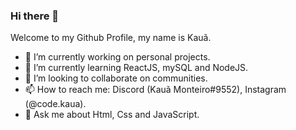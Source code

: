 ### Hi there 👋

Welcome to my Github Profile, my name is Kauã.

- 🔭 I’m currently working on personal projects.
- 🌱 I’m currently learning ReactJS, mySQL and NodeJS.
- 👯 I’m looking to collaborate on communities.
- 📫 How to reach me: Discord (Kauã Monteiro#9552), Instagram (@code.kaua).
- 💬 Ask me about Html, Css and JavaScript.
<!--
**kauamntro/kauamntro** is a ✨ _special_ ✨ repository because its `README.md` (this file) appears on your GitHub profile.

Here are some ideas to get you started:

- 🔭 I’m currently working on ...
- 🌱 I’m currently learning ...
- 👯 I’m looking to collaborate on ...
- 🤔 I’m looking for help with ...
- 💬 Ask me about ...
- 📫 How to reach me: ...
- 😄 Pronouns: ...
- ⚡ Fun fact: ...
-->
